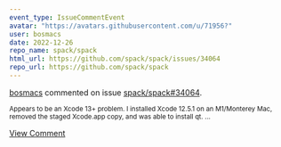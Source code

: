 ```yaml
---
event_type: IssueCommentEvent
avatar: "https://avatars.githubusercontent.com/u/71956?"
user: bosmacs
date: 2022-12-26
repo_name: spack/spack
html_url: https://github.com/spack/spack/issues/34064
repo_url: https://github.com/spack/spack
---
```


<a href='https://github.com/bosmacs' target='_blank'>bosmacs</a> commented on issue <a href='https://github.com/spack/spack/issues/34064' target='_blank'>spack/spack#34064</a>.

<small>Appears to be an Xcode 13+ problem. I installed Xcode 12.5.1 on an M1/Monterey Mac, removed the staged Xcode.app copy, and was able to install qt. ...</small>

<a href='https://github.com/spack/spack/issues/34064' target='_blank'>View Comment</a>